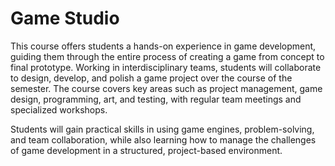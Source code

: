 # Game Studio

This course offers students a hands-on experience in game development, guiding them through the entire process of creating a game from concept to final prototype. Working in interdisciplinary teams, students will collaborate to design, develop, and polish a game project over the course of the semester. The course covers key areas such as project management, game design, programming, art, and testing, with regular team meetings and specialized workshops.

Students will gain practical skills in using game engines, problem-solving, and team collaboration, while also learning how to manage the challenges of game development in a structured, project-based environment.